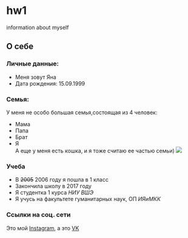 # hw1
information about myself
## **О себе**
### Личные данные:
* Меня зовут Яна
* Дата рождения: 15.09.1999
### Cемья:
У меня не особо большая семья,состоящая из 4 человек:
* Мама
* Папа
* Брат
* Я     
А еще у меня есть кошка, и я тоже считаю ее частью семьи) 
![](//40062037.jpg)

### Учеба   
* В ~~2005~~ 2006 году я пошла в 1 класс
* Закончила школу в 2017 году
* Я студентка 1 курса *НИУ ВШЭ*
* Я учусь на факультете гуманитарных наук, ОП *ИЯиМКК*
### Ссылки на соц. сети
Это мой [Instagram][1], а это [VK][2]

[1]: https://www.instagram.com/yapaeonia/
[2]: https://vk.com/ksksksd

